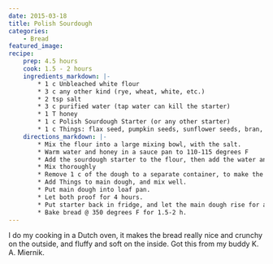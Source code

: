 ```yaml
---
date: 2015-03-18
title: Polish Sourdough
categories:
    - Bread
featured_image: 
recipe:
    prep: 4.5 hours
    cook: 1.5 - 2 hours
    ingredients_markdown: |-
        * 1 c Unbleached white flour
        * 3 c any other kind (rye, wheat, white, etc.)
        * 2 tsp salt
        * 3 c purified water (tap water can kill the starter)
        * 1 T honey
        * 1 c Polish Sourdough Starter (or any other starter)
        * 1 c Things: flax seed, pumpkin seeds, sunflower seeds, bran, rolled oats, etc
    directions_markdown: |-
        * Mix the flour into a large mixing bowl, with the salt.
        * Warm water and honey in a sauce pan to 110-115 degrees F
        * Add the sourdough starter to the flour, then add the water and honey mixture.
        * Mix thoroughly
        * Remove 1 c of the dough to a separate container, to make the next starter.
        * Add Things to main dough, and mix well.
        * Put main dough into loaf pan.
        * Let both proof for 4 hours.
        * Put starter back in fridge, and let the main dough rise for another 4 hours (or until it reaches edge of loaf pan).
        * Bake bread @ 350 degrees F for 1.5-2 h.
---
```

I do my cooking in a Dutch oven, it makes the bread really nice and crunchy on the outside, and fluffy and soft on the 
inside. Got this from my buddy K. A. Miernik.
